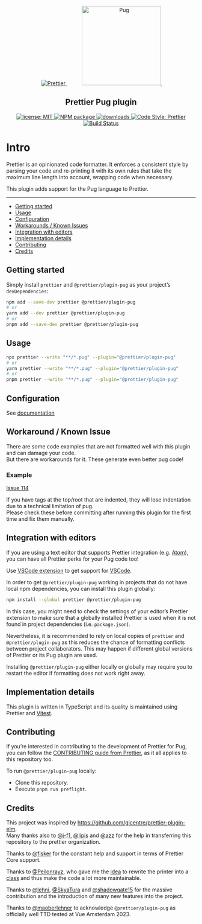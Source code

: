 <p align="center">
  &nbsp;&nbsp;&nbsp;&nbsp;
  <a href="https://prettier.io" target="_blank">
    <img alt="Prettier" src="https://cdn.rawgit.com/prettier/prettier-logo/master/images/prettier-icon-light.svg">
  </a>
  &nbsp;&nbsp;&nbsp;&nbsp;
  &nbsp;&nbsp;&nbsp;&nbsp;
  <a href="https://pugjs.org" target="_blank">
    <img alt="Pug" src="https://cdn.rawgit.com/pugjs/pug-logo/eec436cee8fd9d1726d7839cbe99d1f694692c0c/SVG/pug-final-logo-_-colour-128.svg" height="210">
  </a>
  &nbsp;&nbsp;&nbsp;&nbsp;
</p>

<h2 align="center">Prettier Pug plugin</h2>

<p align="center">
  <a href="https://github.com/prettier/plugin-pug/blob/main/LICENSE">
    <img alt="license: MIT" src="https://img.shields.io/github/license/prettier/plugin-pug.svg?style=flat-square">
  </a>
  <a href="https://www.npmjs.com/package/@prettier/plugin-pug" target="_blank">
    <img alt="NPM package" src="https://img.shields.io/npm/v/@prettier/plugin-pug.svg?style=flat-square">
  </a>
  <a href="https://www.npmjs.com/package/@prettier/plugin-pug" target="_blank">
    <img alt="downloads" src="https://img.shields.io/npm/dt/@prettier/plugin-pug.svg?style=flat-square">
  </a>
  <a href="https://prettier.io" target="_blank">
    <img alt="Code Style: Prettier" src="https://img.shields.io/badge/code_style-prettier-ff69b4.svg?style=flat-square">
  </a>
  <a href="https://github.com/prettier/plugin-pug/actions/workflows/ci.yml">
    <img alt="Build Status" src="https://github.com/prettier/plugin-pug/actions/workflows/ci.yml/badge.svg?branch=main">
  </a>
</p>

# Intro

Prettier is an opinionated code formatter. It enforces a consistent style by parsing your code and re-printing it with its own rules that take the maximum line length into account, wrapping code when necessary.

This plugin adds support for the Pug language to Prettier.

---

- [Getting started](#getting-started)
- [Usage](#usage)
- [Configuration](#configuration)
- [Workarounds / Known Issues](#workarounds--known-issues)
- [Integration with editors](#integration-with-editors)
- [Implementation details](#implementation-details)
- [Contributing](#contributing)
- [Credits](#credits)

## Getting started

Simply install `prettier` and `@prettier/plugin-pug` as your project’s `devDependencies`:

```bash
npm add --save-dev prettier @prettier/plugin-pug
# or
yarn add --dev prettier @prettier/plugin-pug
# or
pnpm add --save-dev prettier @prettier/plugin-pug
```

## Usage

```bash
npx prettier --write "**/*.pug" --plugin="@prettier/plugin-pug"
# or
yarn prettier --write "**/*.pug" --plugin="@prettier/plugin-pug"
# or
pnpm prettier --write "**/*.pug" --plugin="@prettier/plugin-pug"
```

## Configuration

See [documentation](https://prettier.github.io/plugin-pug/guide)

## Workaround / Known Issue

There are some code examples that are not formatted well with this plugin and can damage your code.  
But there are workarounds for it. These generate even better pug code!

### Example

[Issue 114](https://github.com/prettier/plugin-pug/issues/114)

If you have tags at the top/root that are indented, they will lose indentation due to a technical limitation of pug.  
Please check these before committing after running this plugin for the first time and fix them manually.

## Integration with editors

If you are using a text editor that supports Prettier integration (e.g. [Atom](https://atom.io/packages/prettier-atom)), you can have all Prettier perks for your Pug code too!

Use [VSCode extension](https://github.com/prettier/prettier-vscode) to get support for [VSCode](https://code.visualstudio.com).

In order to get `@prettier/plugin-pug` working in projects that do not have local npm dependencies, you can install this plugin globally:

```bash
npm install --global prettier @prettier/plugin-pug
```

In this case, you might need to check the settings of your editor’s Prettier extension to make sure that a globally installed Prettier is used when it is not found in project dependencies (i.e. `package.json`).

Nevertheless, it is recommended to rely on local copies of `prettier` and `@prettier/plugin-pug` as this reduces the chance of formatting conflicts between project collaborators.
This may happen if different global versions of Prettier or its Pug plugin are used.

Installing `@prettier/plugin-pug` either locally or globally may require you to restart the editor if formatting does not work right away.

## Implementation details

This plugin is written in TypeScript and its quality is maintained using Prettier and [Vitest](https://vitest.dev).

## Contributing

If you’re interested in contributing to the development of Prettier for Pug, you can follow the [CONTRIBUTING guide from Prettier](https://github.com/prettier/prettier/blob/master/CONTRIBUTING.md), as it all applies to this repository too.

To run `@prettier/plugin-pug` locally:

- Clone this repository.
- Execute `pnpm run preflight`.

## Credits

This project was inspired by https://github.com/gicentre/prettier-plugin-elm.  
Many thanks also to [@j-f1](https://github.com/j-f1), [@lipis](https://github.com/lipis) and [@azz](https://github.com/azz) for the help in transferring this repository to the prettier organization.

Thanks to [@fisker](https://github.com/fisker) for the constant help and support in terms of Prettier Core support.

Thanks to [@Peilonrayz](https://github.com/Peilonrayz), who gave me the [idea](https://codereview.stackexchange.com/a/236031/128216) to rewrite the printer into a [class](https://github.com/prettier/plugin-pug/commit/a6e3a4b776ce67f0d5d763aaf1f88c0c860c6ed3) and thus make the code a lot more maintainable.

Thanks to [@lehni](https://github.com/lehni), [@SkyaTura](https://github.com/SkyaTura) and [@shadowgate15](https://github.com/shadowgate15) for the massive contribution and the introduction of many new features into the project.

Thanks to [@maoberlehner](https://github.com/maoberlehner) to acknowledge `@prettier/plugin-pug` as officially well TTD tested at Vue Amsterdam 2023.
